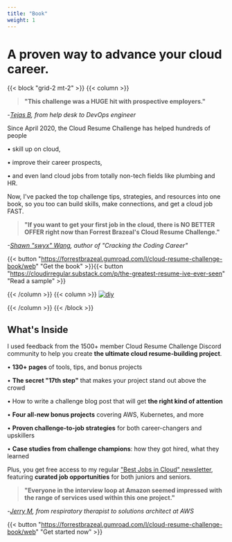 ```yaml
---
title: "Book"
weight: 1
---
```


# A proven way to advance your cloud career.

{{< block "grid-2 mt-2" >}}
{{< column >}}

> **"This challenge was a HUGE hit with prospective employers."** <br> 

-*[Tejas B](halloffame/#tejas-story-the-road-from-help-desk-to-devops-engineer), from help desk to DevOps engineer*

Since April 2020, the Cloud Resume Challenge has helped hundreds of people

• skill up on cloud,

• improve their career prospects,

• and even land cloud jobs from totally non-tech fields like plumbing and HR.

Now, I've packed the top challenge tips, strategies, and resources into one book, so you too can build skills, make connections, and get a cloud job FAST.

> **"If you want to get your first job in the cloud, there is NO BETTER OFFER right now than Forrest Brazeal's Cloud Resume Challenge."**

*-[Shawn "swyx" Wang](https://twitter.com/swyx/status/1266355081995149313), author of "Cracking the Coding Career"*

{{< button "https://forrestbrazeal.gumroad.com/l/cloud-resume-challenge-book/web" "Get the book" >}}{{< button "https://cloudirregular.substack.com/p/the-greatest-resume-ive-ever-seen" "Read a sample" >}}

{{< /column >}}
{{< column >}}
[![diy](/images/book.png)](https://forrestbrazeal.gumroad.com/l/cloud-resume-challenge-book/web)

{{< /column >}}
{{< /block >}}

## What's Inside

I used feedback from the 1500+ member Cloud Resume Challenge Discord community to help you create **the ultimate cloud resume-building project**.

• **130+ pages** of tools, tips, and bonus projects

• **The secret "17th step"** that makes your project stand out above the crowd

• How to write a challenge blog post that will get **the right kind of attention**

• **Four all-new bonus projects** covering AWS, Kubernetes, and more

• **Proven challenge-to-job strategies** for both career-changers and upskillers

• **Case studies from challenge champions**: how they got hired, what they learned

Plus, you get free access to my regular ["Best Jobs in Cloud" newsletter](https://cloudresumechallenge.dev/newsletter), featuring **curated job opportunities** for both juniors and seniors.

> **"Everyone in the interview loop at Amazon seemed impressed with the range of services used within this one project."**

-*[Jerry M](/halloffame/#jerry-from-respiratory-therapist-to-aws), from respiratory therapist to solutions architect at AWS*

{{< button "https://forrestbrazeal.gumroad.com/l/cloud-resume-challenge-book/web" "Get started now" >}}
